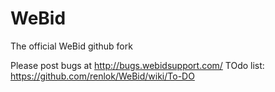 # WeBid
The official WeBid github fork

Please post bugs at http://bugs.webidsupport.com/
TOdo list: https://github.com/renlok/WeBid/wiki/To-DO
